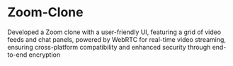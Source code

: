 # Zoom-Clone
Developed a Zoom clone with a user-friendly UI, featuring a grid of video feeds and chat panels, powered by WebRTC for real-time video streaming, ensuring cross-platform compatibility and enhanced security through end-to-end encryption
